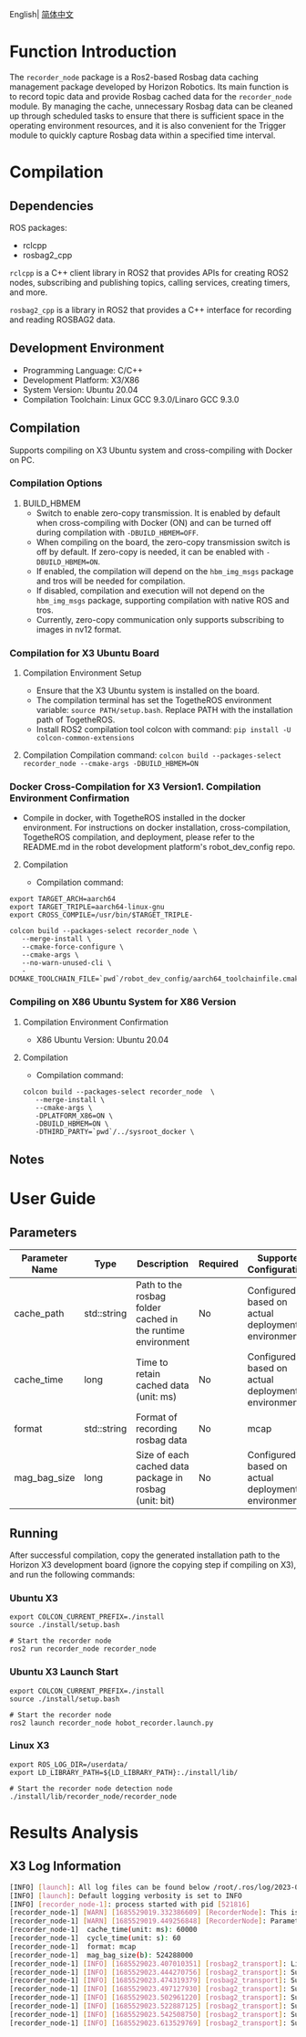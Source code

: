 English| [简体中文](./README_cn.md)

# Function Introduction

The `recorder_node` package is a Ros2-based Rosbag data caching management package developed by Horizon Robotics. Its main function is to record topic data and provide Rosbag cached data for the `recorder_node` module. By managing the cache, unnecessary Rosbag data can be cleaned up through scheduled tasks to ensure that there is sufficient space in the operating environment resources, and it is also convenient for the Trigger module to quickly capture Rosbag data within a specified time interval.

# Compilation

## Dependencies

ROS packages:

- rclcpp
- rosbag2_cpp

`rclcpp` is a C++ client library in ROS2 that provides APIs for creating ROS2 nodes, subscribing and publishing topics, calling services, creating timers, and more.

`rosbag2_cpp` is a library in ROS2 that provides a C++ interface for recording and reading ROSBAG2 data.

## Development Environment

- Programming Language: C/C++
- Development Platform: X3/X86
- System Version: Ubuntu 20.04
- Compilation Toolchain: Linux GCC 9.3.0/Linaro GCC 9.3.0

## Compilation

Supports compiling on X3 Ubuntu system and cross-compiling with Docker on PC.

### Compilation Options

1. BUILD_HBMEM
   - Switch to enable zero-copy transmission. It is enabled by default when cross-compiling with Docker (ON) and can be turned off during compilation with `-DBUILD_HBMEM=OFF`.
   - When compiling on the board, the zero-copy transmission switch is off by default. If zero-copy is needed, it can be enabled with `-DBUILD_HBMEM=ON`.
   - If enabled, the compilation will depend on the `hbm_img_msgs` package and tros will be needed for compilation.
   - If disabled, compilation and execution will not depend on the `hbm_img_msgs` package, supporting compilation with native ROS and tros.
   - Currently, zero-copy communication only supports subscribing to images in nv12 format.

### Compilation for X3 Ubuntu Board

1. Compilation Environment Setup
   - Ensure that the X3 Ubuntu system is installed on the board.
   - The compilation terminal has set the TogetheROS environment variable: `source PATH/setup.bash`. Replace PATH with the installation path of TogetheROS.
   - Install ROS2 compilation tool colcon with command: `pip install -U colcon-common-extensions`

2. Compilation
   Compilation command: `colcon build --packages-select recorder_node --cmake-args -DBUILD_HBMEM=ON`

### Docker Cross-Compilation for X3 Version1. Compilation Environment Confirmation

   - Compile in docker, with TogetheROS installed in the docker environment. For instructions on docker installation, cross-compilation, TogetheROS compilation, and deployment, please refer to the README.md in the robot development platform's robot_dev_config repo.

2. Compilation

   - Compilation command:

```shell
export TARGET_ARCH=aarch64
export TARGET_TRIPLE=aarch64-linux-gnu
export CROSS_COMPILE=/usr/bin/$TARGET_TRIPLE-

colcon build --packages-select recorder_node \
   --merge-install \
   --cmake-force-configure \
   --cmake-args \
   --no-warn-unused-cli \
   -DCMAKE_TOOLCHAIN_FILE=`pwd`/robot_dev_config/aarch64_toolchainfile.cmake
```

### Compiling on X86 Ubuntu System for X86 Version

1. Compilation Environment Confirmation

   - X86 Ubuntu Version: Ubuntu 20.04

2. Compilation

   - Compilation command:

   ```shell
   colcon build --packages-select recorder_node  \
      --merge-install \
      --cmake-args \
      -DPLATFORM_X86=ON \
      -DBUILD_HBMEM=ON \
      -DTHIRD_PARTY=`pwd`/../sysroot_docker \
   ```

## Notes

# User Guide

## Parameters

| Parameter Name | Type         | Description                                 | Required | Supported Configurations | Default Value               |
| -------------- | ------------ | ------------------------------------------- | -------- | ------------------------ | --------------------------- |
| cache_path     | std::string  | Path to the rosbag folder cached in the runtime environment | No       | Configured based on actual deployment environment | /home/hobot/recorder/      |
| cache_time     | long         | Time to retain cached data (unit: ms)       | No       | Configured based on actual deployment environment | 60000                        || cycle_time | long | Cycle time for clearing cache data (unit: s) | No | Configured based on actual deployment environment | 60 |
| format | std::string | Format of recording rosbag data | No | mcap | mcap |
| mag_bag_size | long | Size of each cached data package in rosbag (unit: bit) | No | Configured based on actual deployment environment | 524288000 |

## Running

After successful compilation, copy the generated installation path to the Horizon X3 development board (ignore the copying step if compiling on X3), and run the following commands:


### **Ubuntu X3**

```shell
export COLCON_CURRENT_PREFIX=./install
source ./install/setup.bash

# Start the recorder node
ros2 run recorder_node recorder_node

```

### **Ubuntu X3 Launch Start**

```shell
export COLCON_CURRENT_PREFIX=./install
source ./install/setup.bash

# Start the recorder node
ros2 launch recorder_node hobot_recorder.launch.py
```

### **Linux X3**

```shell
export ROS_LOG_DIR=/userdata/
export LD_LIBRARY_PATH=${LD_LIBRARY_PATH}:./install/lib/

# Start the recorder node detection node
./install/lib/recorder_node/recorder_node
```

# Results Analysis

## X3 Log Information

```bash
[INFO] [launch]: All log files can be found below /root/.ros/log/2023-05-31-18-30-18-237313-ubuntu-521540
[INFO] [launch]: Default logging verbosity is set to INFO
[INFO] [recorder_node-1]: process started with pid [521816]
[recorder_node-1] [WARN] [1685529019.332386609] [RecorderNode]: This is hobot recorder node!
[recorder_node-1] [WARN] [1685529019.449256848] [RecorderNode]: Parameter:[recorder_node-1]  cache_path: /home/hobot/recorder/
[recorder_node-1]  cache_time(unit: ms): 60000
[recorder_node-1]  cycle_time(unit: s): 60
[recorder_node-1]  format: mcap
[recorder_node-1]  mag_bag_size(b): 524288000
[recorder_node-1] [INFO] [1685529023.407010351] [rosbag2_transport]: Listening for topics...
[recorder_node-1] [INFO] [1685529023.444270756] [rosbag2_transport]: Subscribed to topic '/rosout'
[recorder_node-1] [INFO] [1685529023.474319379] [rosbag2_transport]: Subscribed to topic '/parameter_events'
[recorder_node-1] [INFO] [1685529023.497127930] [rosbag2_transport]: Subscribed to topic '/image_raw'
[recorder_node-1] [INFO] [1685529023.502961220] [rosbag2_transport]: Subscribed to topic '/image'
[recorder_node-1] [INFO] [1685529023.522887125] [rosbag2_transport]: Subscribed to topic '/hbmem_img0x22011208050701201313080305190b1b'
[recorder_node-1] [INFO] [1685529023.542508750] [rosbag2_transport]: Subscribed to topic '/camera_info'
[recorder_node-1] [INFO] [1685529023.613529769] [rosbag2_transport]: Subscribed to topic '/ai_msg_mono2d_trash_detection'